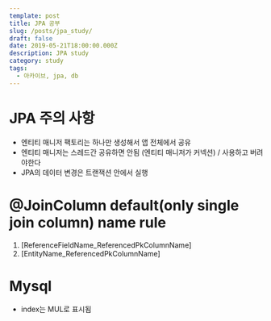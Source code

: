 ```yaml
---
template: post
title: JPA 공부
slug: /posts/jpa_study/
draft: false
date: 2019-05-21T18:00:00.000Z
description: JPA study
category: study
tags:
  - 아카이브, jpa, db
---
```


# JPA 주의 사항

- 엔티티 매니저 팩토리는 하나만 생성해서 앱 전체에서 공유
- 엔티티 매니저는 스레드간 공유하면 안됨 (엔티티 매니저가 커넥션) / 사용하고 버려야한다
- JPA의 데이터 변경은 트랜잭션 안에서 실행

# @JoinColumn default(only single join column) name rule
1. [ReferenceFieldName_ReferencedPkColumnName]
2. [EntityName_ReferencedPkColumnName]


# Mysql
- index는 MUL로 표시됨
